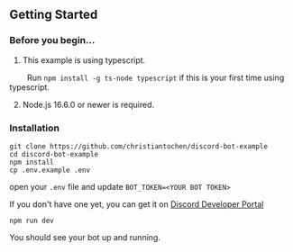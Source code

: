 ## Getting Started
### Before you begin...
1. This example is using typescript.

&nbsp;&nbsp;&nbsp;&nbsp;&nbsp;&nbsp;&nbsp;
Run `npm install -g ts-node typescript` if this is your first time using typescript.

2. Node.js 16.6.0 or newer is required.

### Installation



```
git clone https://github.com/christiantochen/discord-bot-example
cd discord-bot-example
npm install
cp .env.example .env
```

open your `.env` file and update `BOT_TOKEN=<YOUR BOT TOKEN>`


If you don't have one yet, you can get it on [Discord Developer Portal](https://discord.com/developers/applications)

```
npm run dev
```

You should see your bot up and running. 




